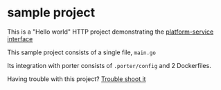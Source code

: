 sample project
==============

This is a "Hello world" HTTP project demonstrating the
[platform-service interface](../docs/detailed_design/platform-service.md)

This sample project consists of a single file, `main.go`

Its integration with porter consists of `.porter/config` and 2 Dockerfiles.

Having trouble with this project? [Trouble shoot it](docs/troubleshoot.md)
